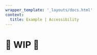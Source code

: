 ```yaml
---
wrapper_template: '_layouts/docs.html'
context:
  title: Example | Accessibility
---
```


# 🚧 WIP 🚧

